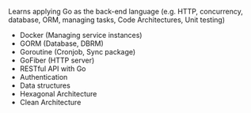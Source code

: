 
Learns applying Go as the back-end language (e.g. HTTP, concurrency, database, ORM, managing tasks, Code Architectures, Unit testing) 

- Docker (Managing service instances)
- GORM (Database, DBRM)
- Goroutine (Cronjob, Sync package)
- GoFiber (HTTP server)
- RESTful API with Go
- Authentication
- Data structures
- Hexagonal Architecture
- Clean Architecture


